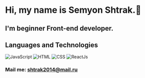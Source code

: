 # Hi, my name is **Semyon Shtrak**.👋
## I'm beginner Front-end developer.

## Languages and Technologies

![JavaScript](https://img.shields.io/badge/-JavaScript-090909?style=for-the-badge&logo=JavaScript)
![HTML](https://img.shields.io/badge/-HTML-090909?style=for-the-badge&logo=html5)
![CSS](https://img.shields.io/badge/-CSS-090909?style=for-the-badge&logo=css3)
![ReactJs](https://img.shields.io/badge/-ReactJs-090909?style=for-the-badge&logo=React)

### Mail me: shtrak2014@mail.ru

